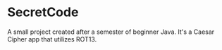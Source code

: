 # SecretCode
A small project created after a semester of beginner Java. It's a Caesar Cipher app that utilizes ROT13.
